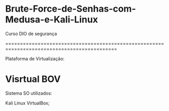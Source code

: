 # Brute-Force-de-Senhas-com-Medusa-e-Kali-Linux
Curso DIO de segurança

============================================================================================

Plataforma de Virtualização:

Visrtual BOV
===============================================================================
Sistema SO utilizados:

Kali Linux VirtualBox;






